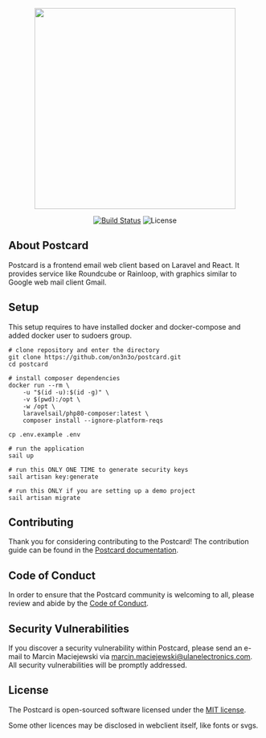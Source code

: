 <p align="center"><a href="https://laravel.com" target="_blank"><img src="https://raw.githubusercontent.com/laravel/art/master/logo-lockup/5%20SVG/2%20CMYK/1%20Full%20Color/laravel-logolockup-cmyk-red.svg" width="400"></a></p>

<p align="center">
<a href="https://github.com/on3n3o/postcard/actions/workflows/laravel.yml"><img src="https://github.com/on3n3o/postcard/actions/workflows/postcard.yml/badge.svg" alt="Build Status"></a>
<img src="https://img.shields.io/packagist/l/laravel/framework" alt="License">
</p>

## About Postcard

Postcard is a frontend email web client based on Laravel and React. It provides service like Roundcube or Rainloop, with graphics similar to Google web mail client Gmail.

## Setup

This setup requires to have installed docker and docker-compose and added docker user to sudoers group.


```
# clone repository and enter the directory
git clone https://github.com/on3n3o/postcard.git
cd postcard

# install composer dependencies
docker run --rm \
    -u "$(id -u):$(id -g)" \
    -v $(pwd):/opt \
    -w /opt \
    laravelsail/php80-composer:latest \
    composer install --ignore-platform-reqs

cp .env.example .env

# run the application
sail up

# run this ONLY ONE TIME to generate security keys
sail artisan key:generate

# run this ONLY if you are setting up a demo project
sail artisan migrate
```

## Contributing

Thank you for considering contributing to the Postcard! The contribution guide can be found in the [Postcard documentation](https://laravel.com/docs/contributions).

## Code of Conduct

In order to ensure that the Postcard community is welcoming to all, please review and abide by the [Code of Conduct](https://laravel.com/docs/contributions#code-of-conduct).

## Security Vulnerabilities

If you discover a security vulnerability within Postcard, please send an e-mail to Marcin Maciejewski via [marcin.maciejewski@ulanelectronics.com](mailto:marcin.maciejewski@ulanelectronics.com). All security vulnerabilities will be promptly addressed.

## License

The Postcard is open-sourced software licensed under the [MIT license](https://opensource.org/licenses/MIT).

Some other licences may be disclosed in webclient itself, like fonts or svgs.